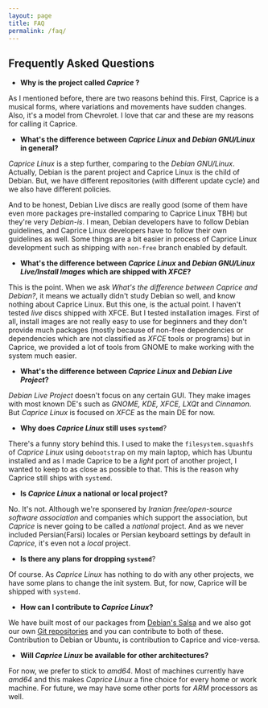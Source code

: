 ```yaml
---
layout: page
title: FAQ
permalink: /faq/
---
```


## Frequently Asked Questions

* __Why is the project called _Caprice_ ?__ 

As I mentioned before, there are two reasons behind this. First, Caprice is a musical forms, where variations and movements have sudden changes. Also, it's a model from Chevrolet. I love that car and these are my reasons for calling it Caprice. 

* __What's the difference between _Caprice Linux_ and _Debian GNU/Linux_ in general?__ 

_Caprice Linux_ is a step further, comparing to the _Debian GNU/Linux_. Actually, Debian is the parent project and Caprice Linux is the child of Debian. But, we have different repositories (with  different update cycle) and we also have different policies. 

And to be honest, Debian Live discs are really good (some of them have even more packages pre-installed comparing to Caprice Linux TBH) but they're very _Debian-is_. I mean, Debian developers have to follow Debian guidelines, and Caprice Linux developers have to follow their own guidelines as well. Some things are a bit easier in process of Caprice Linux development such as shipping with `non-free` branch enabled by default. 

* __What's the difference between _Caprice Linux_ and _Debian GNU/Linux Live/Install Images_ which are shipped with _XFCE_?__

This is the point. When we ask _What's the difference between Caprice and Debian?_, it means we actually didn't study Debian so well, and know nothing about Caprice Linux. But this one, is the actual point. I haven't tested _live_ discs shipped with XFCE. But I tested installation images. First of all, install images are not really easy to use for beginners and they don't provide much packages (mostly because of non-free dependencies or dependencies which are not classified as _XFCE_ tools or programs) but in Caprice, we provided a lot of tools from GNOME to make working with the system much easier. 

* __What's the difference between _Caprice Linux_ and _Debian Live Project_?__

_Debian Live Project_ doesn't focus on any certain GUI. They make images with most known DE's such as _GNOME, KDE, XFCE, LXQt_ and _Cinnamon_. But _Caprice Linux_ is focused on _XFCE_ as the main DE for now. 

* __Why does _Caprice Linux_ still uses `systemd`__? 

There's a funny story behind this. I used to make the `filesystem.squashfs` of _Caprice Linux_ using `debootstrap` on my main laptop, which has Ubuntu installed and as I made Caprice to be a _light_ port of another project, I wanted to keep to as close as possible to that. This is the reason why Caprice still ships with `systemd`. 

* __Is _Caprice Linux_ a national or local project?__ 

No. It's not. Although we're sponsered by _Iranian free/open-source software association_ and companies which support the association, but _Caprice_ is never going to be called a _national_ project. And as we never included Persian(Farsi) locales or Persian keyboard settings by default in _Caprice_, it's even not a _local_ project. 

* __Is there any plans for dropping `systemd`__? 

Of course. As _Caprice Linux_ has nothing to do with any other projects, we have some plans to change the init system. But, for now, Caprice will be shipped with `systemd`. 

* __How can I contribute to _Caprice Linux_?__ 

We have built most of our packages from [Debian's Salsa](https://salsa.debian.org) and we also got our own [Git repositories](https://github.com/Caprice-Linux) and you can contribute to both of these. Contribution to Debian or Ubuntu, is contribution to Caprice and vice-versa. 

* __Will _Caprice Linux_ be available for other architectures?__

For now, we prefer to stick to _amd64_. Most of machines currently have _amd64_ and this makes _Caprice Linux_ a fine choice for every home or work machine. For future, we may have some other ports for _ARM_ processors as well. 